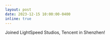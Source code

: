 ```yaml
---
layout: post
date: 2023-12-15 10:00:00-0400
inline: true
---
```


Joined LightSpeed Studios, Tencent in Shenzhen!
